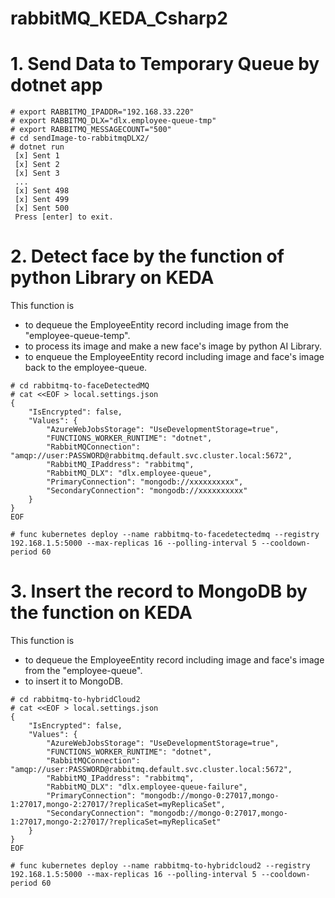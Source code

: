 # rabbitMQ_KEDA_Csharp2

# 1. Send Data to Temporary Queue by dotnet app
```
# export RABBITMQ_IPADDR="192.168.33.220"
# export RABBITMQ_DLX="dlx.employee-queue-tmp"
# export RABBITMQ_MESSAGECOUNT="500"
# cd sendImage-to-rabbitmqDLX2/
# dotnet run
 [x] Sent 1
 [x] Sent 2
 [x] Sent 3
 ...
 [x] Sent 498
 [x] Sent 499
 [x] Sent 500
 Press [enter] to exit.
```

# 2. Detect face by the function of python Library on KEDA
This function is
- to dequeue the EmployeeEntity record including image from the "employee-queue-temp".
- to process its image and make a new face's image by python AI Library.
- to enqueue the EmployeeEntity record including image and face's image back to the employee-queue.
```
# cd rabbitmq-to-faceDetectedMQ
# cat <<EOF > local.settings.json 
{
    "IsEncrypted": false,
    "Values": {
        "AzureWebJobsStorage": "UseDevelopmentStorage=true",
        "FUNCTIONS_WORKER_RUNTIME": "dotnet",
        "RabbitMQConnection": "amqp://user:PASSWORD@rabbitmq.default.svc.cluster.local:5672",
        "RabbitMQ_IPaddress": "rabbitmq",
        "RabbitMQ_DLX": "dlx.employee-queue",
        "PrimaryConnection": "mongodb://xxxxxxxxxx",
        "SecondaryConnection": "mongodb://xxxxxxxxxx"
    }
}
EOF

# func kubernetes deploy --name rabbitmq-to-facedetectedmq --registry 192.168.1.5:5000 --max-replicas 16 --polling-interval 5 --cooldown-period 60
```

# 3. Insert the record to MongoDB by the function on KEDA
This function is
- to dequeue the EmployeeEntity record including image and face's image from the "employee-queue".
- to insert it to MongoDB.

```
# cd rabbitmq-to-hybridCloud2
# cat <<EOF > local.settings.json 
{
    "IsEncrypted": false,
    "Values": {
        "AzureWebJobsStorage": "UseDevelopmentStorage=true",
        "FUNCTIONS_WORKER_RUNTIME": "dotnet",
        "RabbitMQConnection": "amqp://user:PASSWORD@rabbitmq.default.svc.cluster.local:5672",
        "RabbitMQ_IPaddress": "rabbitmq",
        "RabbitMQ_DLX": "dlx.employee-queue-failure",
        "PrimaryConnection": "mongodb://mongo-0:27017,mongo-1:27017,mongo-2:27017/?replicaSet=myReplicaSet",
        "SecondaryConnection": "mongodb://mongo-0:27017,mongo-1:27017,mongo-2:27017/?replicaSet=myReplicaSet"
    }
}
EOF

# func kubernetes deploy --name rabbitmq-to-hybridcloud2 --registry 192.168.1.5:5000 --max-replicas 16 --polling-interval 5 --cooldown-period 60
```
